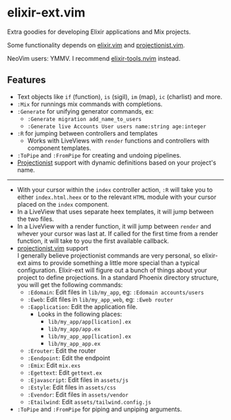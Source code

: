 # elixir-ext.vim

Extra goodies for developing Elixir applications and Mix projects.

Some functionality depends on [elixir.vim](https://github.com/elixir-editors/vim-elixir/) and [projectionist.vim](https://github.com/tpope/vim-projectionist).

NeoVim users: YMMV.  I recommend [elixir-tools.nvim](https://github.com/elixir-tools/elixir-tools.nvim) instead.

## Features

- Text objects like `if` (function), `is` (sigil), `im` (map), `ic` (charlist)
  and more.
- `:Mix` for runnings mix commands with completions.
- `:Generate` for unifying generator commands, ex:
  - `:Generate migration add_name_to_users`
  - `:Generate live Accounts User users name:string age:integer`
- `:R` for jumping between controllers and templates
  - Works with LiveViews with `render` functions and controllers with component
    templates.
- `:ToPipe` and `:FromPipe` for creating and undoing pipelines.
- [Projectionist](https://github.com/tpope) support with dynamic definitions
  based on your project's name.


-------------------
  - With your cursor within the `index` controller action, `:R` will take you to
    either `index.html.heex` or to the relevant `HTML` module with your cursor
    placed on the `index` component.
  - In a LiveView that uses separate heex templates, it will jump between the
    two files.
  - In a LiveView with a render function, it will jump between `render` and
    whever your cursor was last at.  If called for the first time from a render
    function, it will take to you the first available callback.
- [projectionist.vim](https://github.com/tpope/vim-projectionist) support\
  I generally believe projectionist commands are very personal, so elixir-ext
  aims to provide something a little more special than a typical configuration.
  Elixir-ext will figure out a bunch of things about your
  project to define projections.  In a standard Phoenix directory structure,
  you will get the following commands:
  - `:Edomain`: Edit files in `lib/my_app`, eg: `:Edomain accounts/users`
  - `:Eweb`: Edit files in `lib/my_app_web`, eg: `:Eweb router`
  - `:Eapplication`: Edit the application file.
    - Looks in the following places:
      - `lib/my_app/app[lication].ex`
      - `lib/my_app/app.ex`
      - `lib/my_app_app[lication].ex`
      - `lib/my_app_app.ex`
  - `:Erouter`: Edit the router
  - `:Eendpoint`: Edit the endpoint
  - `:Emix`: Edit `mix.exs`
  - `:Egettext`: Edit `gettext.ex`
  - `:Ejavascript`: Edit files in `assets/js`
  - `:Estyle`: Edit files in `assets/css`
  - `:Evendor`: Edit files in `assets/vendor`
  - `:Etailwind`: Edit `assets/tailwind.config.js`
- `:ToPipe` and `:FromPipe` for piping and unpiping arguments.
